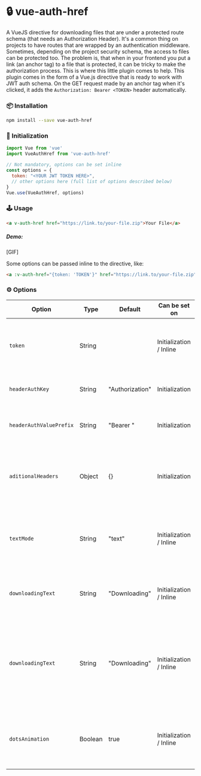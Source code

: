 

# 🔒 vue-auth-href

A VueJS directive for downloading files that are under a protected route schema (that needs an Authorization Header).
It's a common thing on projects to have routes that are wrapped by an authentication middleware. Sometimes, depending on the project security schema, the access to files can be protected too. The problem is, that when in your frontend you put a link (an anchor tag) to a file that is protected, it can be tricky to make the authorization process. This is where this little plugin comes to help.
This plugin comes in the form of a Vue.js directive that is ready to work with JWT auth schema. On the GET request made by an anchor tag when it's clicked, it adds the `Authorization: Bearer <TOKEN>` header automatically.

### 📦 Installation
```bash
npm install --save vue-auth-href
```
### 🔧 Initialization
```js
import Vue from 'vue'
import VueAuthHref from 'vue-auth-href'

// Not mandatory, options can be set inline
const options = {
  token: "<YOUR JWT TOKEN HERE>",
  // other options here (full list of options described below)
}
Vue.use(VueAuthHref, options)
```
### 🕹 Usage
```html
<a v-auth-href href="https://link.to/your-file.zip">Your File</a>
```
##### Demo:
[GIF]

Some options can be passed inline to the directive, like:
```html
<a :v-auth-href="{token: 'TOKEN'}" href="https://link.to/your-file.zip">Your File</a>
```
### ⚙️ Options

| Option | Type | Default | Can be set on | Description |
| --- | --- | --- | --- | --- |
| `token` | String |  | Initialization / Inline | The JWT Token used for authentication. This parameter is **REQUIRED** |
| `headerAuthKey` | String | "Authorization" | Initialization | The key used in the authorization header |
| `headerAuthValuePrefix` | String | "Bearer " | Initialization | The prefix of the value used in the authorization header |
| `aditionalHeaders` | Object | {} | Initialization | Aditional headers to be sent on the request header. If it is setted, must be a javascript object |
| `textMode` | String | "text" | Initialization / Inline | Indicates to use 'text' or 'html' when link is clicked (these two are the only possible values) |
| `downloadingText` | String | "Downloading" | Initialization / Inline | Text to be shown when link is clicked and before the file is downloaded |
| `downloadingText` | String | "Downloading" | Initialization / Inline | HTML to be shown when link is clicked and before the file is downloaded. Can be used, for instance, to display an icon (see examples below) |
| `dotsAnimation` | Boolean | true | Initialization / Inline | Show the fancy dots animation when link is clicked. Works only when `textMode: 'text'` |

